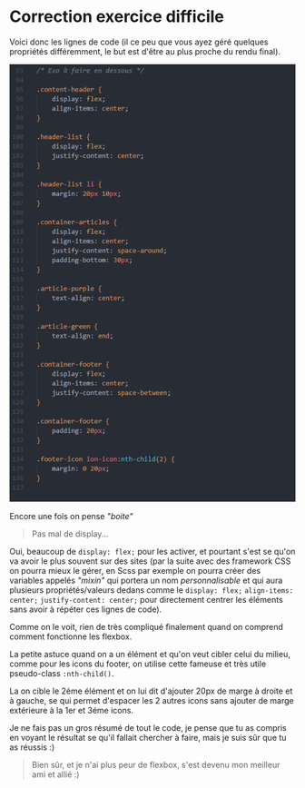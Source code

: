 # Correction exercice difficile

Voici donc les lignes de code (il ce peu que vous ayez géré quelques propriétés différemment, le but est d'être au plus proche du rendu final).

![Voir l'image](./assets/img/Correction.png)

Encore une fois on pense *"boite"*

> Pas mal de display...

Oui, beaucoup de `display: flex;` pour les activer, et pourtant s'est se qu'on va avoir le plus souvent sur des sites (par la suite avec des framework CSS on pourra mieux le gérer, en Scss par exemple on pourra créer des variables appelés *"mixin"* qui portera un nom *personnalisable* et qui aura plusieurs propriétés/valeurs dedans comme le `display: flex;` `align-items: center;` `justify-content: center;` pour directement centrer les éléments sans avoir à répéter ces lignes de code).

Comme on le voit, rien de très compliqué finalement quand on comprend comment fonctionne les flexbox.

La petite astuce quand on a un élément et qu'on veut cibler celui du milieu, comme pour les icons du footer, on utilise cette fameuse et très utile pseudo-class `:nth-child()`.

La on cible le 2éme élément et on lui dit d'ajouter 20px de marge à droite et à gauche, se qui permet d'espacer les 2 autres icons sans ajouter de marge extérieure à la 1er et 3éme icons.

Je ne fais pas un gros résumé de tout le code, je pense que tu as compris en voyant le résultat se qu'il fallait chercher à faire, mais je suis sûr que tu as réussis :)

> Bien sûr, et je n'ai plus peur de flexbox, s'est devenu mon meilleur ami et allié :)